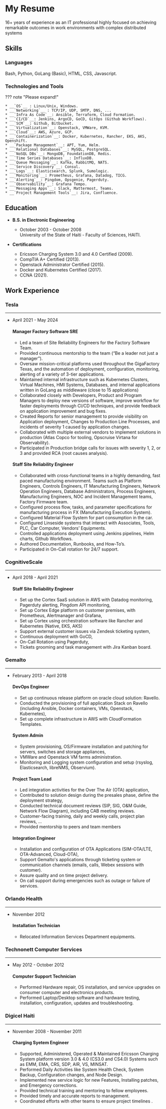 # My Resume

16+ years of experience as an IT professional highly focused on achieving remarkable outcomes in work environments with complex distributed systems

## Skills

### Languages

Bash, Python, GoLang (Basic), HTML, CSS, Javascript.

### Technologies and Tools

??? note "Please expand!"

    * __`OS`__ : Linux/Unix, Windows.
    * __`Networking`__ : TCP/IP, UDP, SMTP, DNS, ...
    * __`Infra As Code`__: Ansible, Terraform, Cloud Formation.
    * __`CI/CD`__: Jenkins, ArgoCD, GoCD, GitOps (Github Workflows).
    * __`SCM`__: Github, Bitbucket.
    * __`Virtualization`__: Openstack, VMWare, KVM.
    * __`Cloud`__: AWS, Azure, GCP.
    * __`Containerization`__: Docker, Kubernetes, Rancher, EKS, AKS, Openshift.
    * __`Package Management`__: APT, Yum, Helm.
    * __`Relational Databases`__: MySQL, PostgreSQL.
    * __`NoSQL DBs`__: MongoDB, FoundationDB, Redis.
    * __`Time Series Databases`__: InfluxDB.
    * __`Queue Messaging`__: Kafka, RabbitMQ, NATS.
    * __`Service Discovery`__: Consul.
    * __`Logs`__: Elasticsearch, Splunk, Sumologic.
    * __`Monitoring`__: Prometheus, Grafana, Datadog, TICG.
    * __`Alerting`__: Pingdom, Opsgenie, Pagerduty.
    * __`Observability`__: Grafana Tempo.
    * __`Messaging Apps`__: Slack, Mattermost, Teams.
    * __`Project Management Tools`__: Jira, Confluence.

## Education


* __B.S. in Electronic Engineering__  
    * October 2003 - October 2008  
    University of the State of Haiti - Faculty of Sciences, HAITI.

* __Certifications__

    * Ericsson Charging System 3.0 and 4.0 Certified (2009).
    * CompTIA A+ Certified (2013).
    * Openstack Administrator Certified (2015). 
    * Docker and Kubernetes Certified (2017).
    * CCNA (2021).

## Work Experience

### Tesla
---

* April 2021 - May 2024

    #### Manager Factory Software SRE

    * Led a team of Site Reliability Engineers for the Factory Software Team. 
    * Provided continuous mentorship to the team (“Be a leader not just a manager”).
    * Oversaw mission-critical platforms used throughout the GigaFactory Texas, and  the automation of deployment, configuration, monitoring, alerting of a variety of 3-tier applications.
    * Maintained internal infrastructure such as Kubernetes Clusters, Virtual Machines, HMI Systems, Databases, and internal applications written in GoLang as middleware (close to 15 applications)
    * Collaborated closely with Developers, Product and Program Managers to deploy new versions of software, improve workflow for faster deployments through   CI/CD techniques, and provide feedback on application improvement and bug fixes.
    * Created Reports for senior management to provide visibility on Application deployment, Changes to Production Line Processes, and incidents of severity 1 caused by application changes.
    * Collaborated with multiple external vendors to implement solutions in production (Atlas Copco for tooling, Opscruise Virtana for Observability).
    * Participated in Production bridge calls for issues with severity 1, 2, or 3 and provided RCA (root causes analysis).

    #### Staff Site Reliability Engineer

    * Collaborated with cross-functional teams in a highly demanding, fast paced manufacturing environment. Teams such as Platform Engineers, Controls Engineers, IT Manufacturing Engineers, Network Operation Engineers, Database Administrators, Process Engineers, Manufacturing Engineers, NOC and Incident Management teams, Factory Firmware team.
    * Configured process flow, tasks, and parameter specifications for manufacturing process in FX (Manufacturing Execution System).
    * Configured Material Flow System for part consumption in the car.
    * Configured Linseside systems that interact with Associates, Tools, PLC, Car Computer, Vendors’ Equipments.
    * Controlled applications deployment using Jenkins pipelines, Helm charts, Github Workflows.
    * Authored Documentation, Runbooks, and How-To’s.
    * Participated in On-Call rotation for 24/7 support.


### CognitiveScale
---

* April 2018 - April 2021

    #### Staff Site Reliability Engineer

    * Set up the Cortex SaaS solution in AWS with Datadog monitoring, Pagerduty alerting, Pingdom API monitoring, 
    * Set up Cortex Edge platform on customer premises, with Prometheus, Alertmanager and Grafana,
    * Set up Cortex using orchestration software like Rancher and Kubernetes (Native, EKS, AKS)
    * Support external customer issues via Zendesk ticketing system,
    * Continuous deployment with GoCD,
    * On-Call Rotation using Pagerduty,
    * Tickets grooming and task management with Jira Kanban board.

### Gemalto
---

* February 2013 - April 2018

    #### DevOps Engineer

    * Set up continuous release platform on oracle cloud solution: Ravello.
    * Conducted the provisioning of full application Stack on Ravello (including Ansible, Docker containers, VMs, Openstack, Kubernetes),
    * Set up complete infrastructure in AWS with CloudFormation Templates.

    #### System Admin

    * System provisioning, OS/Firmware installation and patching for servers, switches and storage appliances,
    * VMWare and Openstack VM farms administration.
    * Monitoring and Logging system configuration and setup (rsyslog, Elasticsearch, libreNMS, Observium).

    #### Project Team Lead

    * Led integration activities for the Over The Air (OTA) application,
    * Contributed to solution design during the presales phase, define the deployment strategy,
    * Conducted technical document reviews (SIP, SIG, O&M Guide, Network Flow Diagram), including CAB meeting reviews.
    * Customer-facing training, daily and weekly calls, project plan reviews, …
    * Provided mentorship to peers and team members

    #### Integration Engineer

    * Installation and configuration of OTA Applications (SIM-OTA/LTE, OTA-Advanced, Cloud-OTA),
    * Support Gemalto's applications through ticketing system or communication channels (emails, calls, Webex sessions with customer). 
    * Assure quality and on time project delivery.
    * On call support during emergencies such as outage or failure of services.

### Orlando Health
---

* November 2012

    #### Installation Technician
    
    * Relocated Information Services Department equipments.

### Technonett Computer Services
---

* May 2012 - October 2012

    #### Computer Support Technician

    * Performed Hardware repair, OS installation, and service upgrades on consumer computer and electronics products.
    * Performed Laptop/Desktop software and hardware testing, installation, configuration, updates and troubleshooting.

### Digicel Haiti
---

* November 2008 - November 2011

    #### Charging Syetem Engineer

    * Supported, Administered, Operated & Maintained Ericsson Charging System platform version 3.0 & 4.0 (CS3.0 and CS4.0) Systems such as EMM, EMA, CRS, SDP, AIR, VS, MINSAT.
    * Performed Daily Activities like System Health Check, System Backup, Configuration changes, and Node Design.
    * Implemented new service logic for new Features, Installing patches, and Emergency corrections.
    * Provided technical training and mentoring to fellow employees.
    * Provided timely and accurate reports to management.
    * Coordinated efforts with other teams to ensure project timelines .

